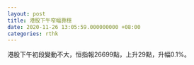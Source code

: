 ```yaml
---
layout: post
title: 港股下午窄幅靠穩
date: 2020-11-26 13:05:59.000000000 +08:00
categories: rthk
---
```


港股下午初段變動不大，恒指報26699點，上升29點，升幅0.1%。
